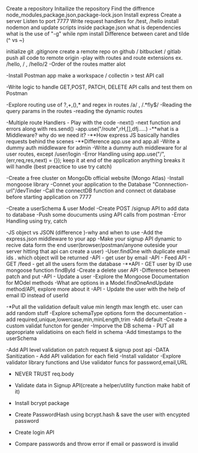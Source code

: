 Create a repository
Initailize the repository
Find the diffrence node_modules,package.json,package-lock.json
Install express
Create a server
Listen to port 7777
Write request handlers for /test, /hello
install nodemon and update scripts inside package.json
what is dependencies
what is the use of "-g" while npm install
Difference between caret and tilde (^ vs ~)

initialize git
.gitignore
create a remote repo on github / bitbucket / gitlab
push all code to remote origin
-play with routes and route extensions ex. /hello, / , /hello/2
-Order of the routes matter alot

-Install Postman app make a workspace / collectin > test API call

-Write logic to handle GET,POST, PATCH, DELETE API calls and test them on Postman

-Explore routing use of ?,+,(),* and regex in routes /a/ , /.*fly$/
-Reading the query params in the routes
-reading the dynamic routes

-Multiple route Handlers - Play with the code
-next()
-next function and errors along with res.send()
-app.use("/route",rH,[],dfj.....) -**what is a Middleware? why do we need it? -**How express JS basically handles requests behind the scenes
-\*\*Difference app.use and app.all
-Write a dummy auth middleware for admin
-Write a dummy auth middleware for al user routes, except /user/login
-Error Handling using app.use("/",(err,req,res,next) = {}); keep it at end of the application anything breaks it will handle (best preactice to use try catch)

-Create a free cluster on MongoDb official website (Mongo Atlas)
-Install mongoose library
-Connet your application to the Database "Connnection-url"/devTinder
-Call the connectDB function and connect ot database before starting application on 7777

-Create a userSchema & user Model
-Create POST /signup API to add data to database
-Push some doucuments using API calls from postman
-Error Handling using try, catch

-JS object vs JSON (difference )-why and when to use
-Add the express.json middleware to your app
-Make your signup API dynamic to recive data form the end user(browser/postman/anyone outeside your server hitting that api can create a user)
-User.findOne with duplicate email ids . which object will be returned 
-API - get user by email
-API - Feed API - GET /feed - get all the users form the database
-**API - GET user by ID use mongoose function findById
-Create a delete user API
-Difference between patch and put
-API - Update a user
-Explore the Mongoose Documentation for MOdel methods
-What are options in a Model.findOneAndUpdate method/API, explore more about it 
-API - Update the user with the help of email ID instead of userId

-*Put all the validation default value min length max length etc. user can add random stuff 
-Explore schemaType options form the documentation
-add required,unique,lowercase,min,minLength,trim
-Add default
-Create a custom validat functon for gender
-Imporve the DB schema - PUT all appropriate validatioins on each field in schema
-Add timestamps to the userSchema 

-Add API level validation on patch request & signup post api
-DATA Sanitization - Add API validation for each field
-Install validator
-Explore validator library functions and Use validator funcs for password,email,URL

- NEVER TRUST req.body

- Validate data in Signup API(create a helper/utility function make habit of it)
- Install bcrypt package
- Create PasswordHash using bcrypt.hash & save the user with encypted password
- Create login API
- Compare passwords and throw error if email or password is invalid
